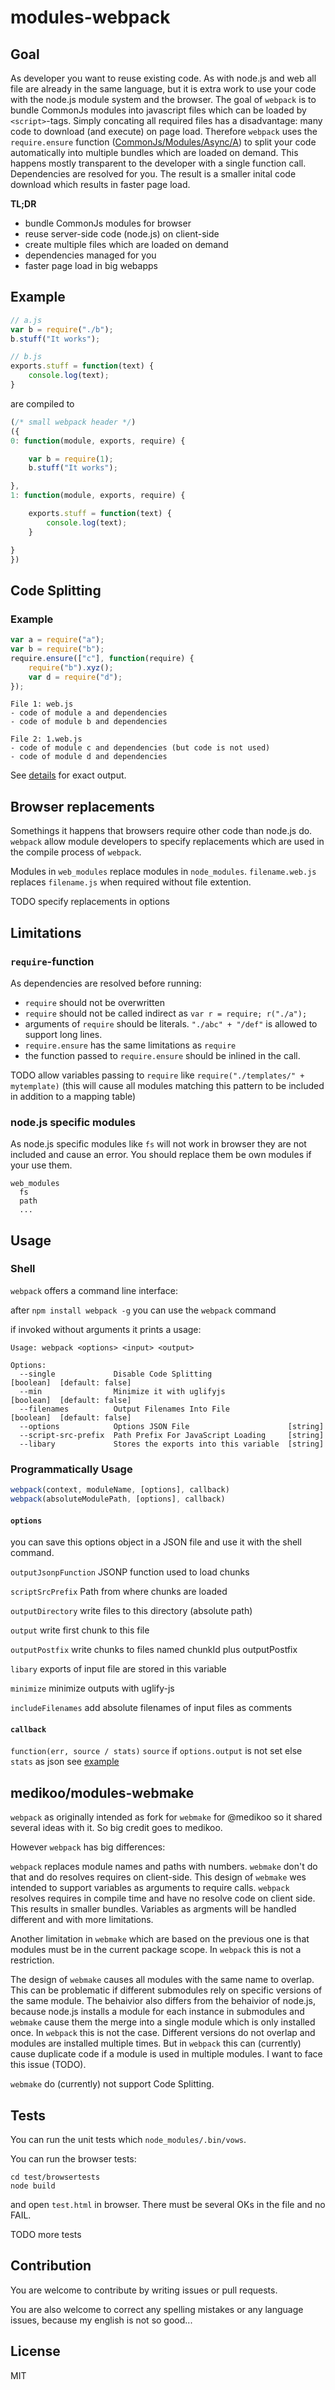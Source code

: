 # modules-webpack

## Goal

As developer you want to reuse existing code.
As with node.js and web all file are already in the same language, but it is extra work to use your code with the node.js module system and the browser.
The goal of `webpack` is to bundle CommonJs modules into javascript files which can be loaded by `<script>`-tags.
Simply concating all required files has a disadvantage: many code to download (and execute) on page load.
Therefore `webpack` uses the `require.ensure` function ([CommonJs/Modules/Async/A](http://wiki.commonjs.org/wiki/Modules/Async/A)) to split your code automatically into multiple bundles which are loaded on demand.
This happens mostly transparent to the developer with a single function call. Dependencies are resolved for you.
The result is a smaller inital code download which results in faster page load.

**TL;DR**

* bundle CommonJs modules for browser
* reuse server-side code (node.js) on client-side
* create multiple files which are loaded on demand
* dependencies managed for you
* faster page load in big webapps

## Example

``` javascript
// a.js
var b = require("./b");
b.stuff("It works");

// b.js
exports.stuff = function(text) {
	console.log(text);
}
```

are compiled to

``` javascript
(/* small webpack header */)
({
0: function(module, exports, require) {

	var b = require(1);
	b.stuff("It works");

},
1: function(module, exports, require) {

	exports.stuff = function(text) {
		console.log(text);
	}

}
})
```

## Code Splitting

### Example

``` javascript
var a = require("a");
var b = require("b");
require.ensure(["c"], function(require) {
	require("b").xyz();
	var d = require("d");
});
```

```
File 1: web.js
- code of module a and dependencies
- code of module b and dependencies

File 2: 1.web.js
- code of module c and dependencies (but code is not used)
- code of module d and dependencies
```

See [details](modules-webpack/tree/master/example) for exact output.

## Browser replacements

Somethings it happens that browsers require other code than node.js do.
`webpack` allow module developers to specify replacements which are used in the compile process of `webpack`.

Modules in `web_modules` replace modules in `node_modules`.
`filename.web.js` replaces `filename.js` when required without file extention.

TODO specify replacements in options

## Limitations

### `require`-function

As dependencies are resolved before running:
* `require` should not be overwritten
* `require` should not be called indirect as `var r = require; r("./a");`
* arguments of `require` should be literals. `"./abc" + "/def"` is allowed to support long lines.
* `require.ensure` has the same limitations as `require`
* the function passed to `require.ensure` should be inlined in the call.

TODO allow variables passing to `require` like `require("./templates/" + mytemplate)`
(this will cause all modules matching this pattern to be included in addition to a mapping table)

### node.js specific modules

As node.js specific modules like `fs` will not work in browser they are not included and cause an error.
You should replace them be own modules if your use them.

```
web_modules
  fs
  path
  ...
```

## Usage

### Shell

`webpack` offers a command line interface:

after `npm install webpack -g` you can use the `webpack` command

if invoked without arguments it prints a usage:

```
Usage: webpack <options> <input> <output>

Options:
  --single             Disable Code Splitting                 [boolean]  [default: false]
  --min                Minimize it with uglifyjs              [boolean]  [default: false]
  --filenames          Output Filenames Into File             [boolean]  [default: false]
  --options            Options JSON File                      [string]
  --script-src-prefix  Path Prefix For JavaScript Loading     [string]
  --libary             Stores the exports into this variable  [string]
```

### Programmatically Usage

``` javascript
webpack(context, moduleName, [options], callback)
webpack(absoluteModulePath, [options], callback)
```

#### `options`

you can save this options object in a JSON file and use it with the shell command.

`outputJsonpFunction`
JSONP function used to load chunks

`scriptSrcPrefix`
Path from where chunks are loaded

`outputDirectory`
write files to this directory (absolute path)

`output`
write first chunk to this file

`outputPostfix`
write chunks to files named chunkId plus outputPostfix

`libary`
exports of input file are stored in this variable

`minimize`
minimize outputs with uglify-js

`includeFilenames`
add absolute filenames of input files as comments

#### `callback`
`function(err, source / stats)`
`source` if `options.output` is not set
else `stats` as json see [example](/modules-webpack/tree/master/example)

## medikoo/modules-webmake

`webpack` as originally intended as fork for `webmake` for @medikoo so it shared several ideas with it.
So big credit goes to medikoo.

However `webpack` has big differences:

`webpack` replaces module names and paths with numbers. `webmake` don't do that and do resolves requires on client-side.
This design of `webmake` wes intended to support variables as arguments to require calls.
`webpack` resolves requires in compile time and have no resolve code on client side. This results in smaller bundles.
Variables as argments will be handled different and with more limitations.

Another limitation in `webmake` which are based on the previous one is that modules must be in the current package scope.
In `webpack` this is not a restriction.

The design of `webmake` causes all modules with the same name to overlap. This can be problematic if different submodules rely on specific versions of the same module. The behaivior also differs from the behaivior of node.js, because node.js installs a module for each instance in submodules and `webmake` cause them the merge into a single module which is only installed once. In `webpack` this is not the case. Different versions do not overlap and modules are installed multiple times. But in `webpack` this can (currently) cause duplicate code if a module is used in multiple modules. I want to face this issue (TODO).

`webmake` do (currently) not support Code Splitting.

## Tests

You can run the unit tests which `node_modules/.bin/vows`.

You can run the browser tests:

```
cd test/browsertests
node build
```

and open `test.html` in browser. There must be several OKs in the file and no FAIL.

TODO more tests

## Contribution

You are welcome to contribute by writing issues or pull requests.

You are also welcome to correct any spelling mistakes or any language issues, because my english is not so good...

## License

MIT
